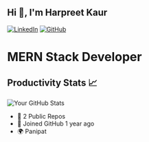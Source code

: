 ## Hi 👋, I'm Harpreet Kaur

[![LinkedIn](https://img.shields.io/badge/-LinkedIn-blue?style=flat&logo=Linkedin&logoColor=white)](https://www.linkedin.com/in/harpreet01414)
[![GitHub](https://img.shields.io/badge/-GitHub-gray?style=flat&logo=GitHub&logoColor=white)](https://github.com/Harpreet1423)

# MERN Stack Developer

## Productivity Stats 📈

![Your GitHub Stats](https://github-readme-stats.vercel.app/api?username=harpreet1423&show_icons=true&theme=radical&count_private=true)

- 📁 2 Public Repos
- 📅 Joined GitHub 1 year ago
- 🌍 Panipat





<!---
Harpreet1423/Harpreet1423 is a ✨ special ✨ repository because its `README.md` (this file) appears on your GitHub profile.
You can click the Preview link to take a look at your changes.
--->
